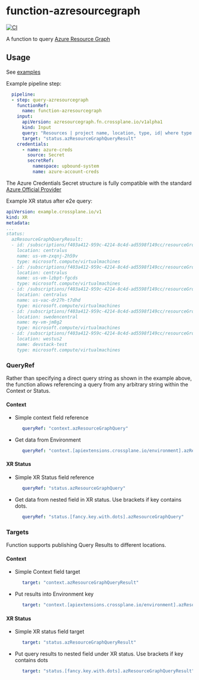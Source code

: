 # function-azresourcegraph
[![CI](https://github.com/UpboundCare//function-azresourcegraph/actions/workflows/ci.yml/badge.svg)](https://github.com/UpboundCare/function-azresourcegraph/actions/workflows/ci.yml)

A function to query [Azure Resource Graph][azresourcegraph]

## Usage

See [examples][examples]

Example pipeline step:

```yaml
  pipeline:
  - step: query-azresourcegraph
    functionRef:
      name: function-azresourcegraph
    input:
      apiVersion: azresourcegraph.fn.crossplane.io/v1alpha1
      kind: Input
      query: "Resources | project name, location, type, id| where type =~ 'Microsoft.Compute/virtualMachines' | order by name desc"
      target: "status.azResourceGraphQueryResult"
    credentials:
      - name: azure-creds
        source: Secret
        secretRef:
          namespace: upbound-system
          name: azure-account-creds
```

The Azure Credentials Secret structure is fully compatible with the standard
[Azure Official Provider][azop]

Example XR status after e2e query:

```yaml
apiVersion: example.crossplane.io/v1
kind: XR
metadata:
...
status:
  azResourceGraphQueryResult:
  - id: /subscriptions/f403a412-959c-4214-8c4d-ad5598f149cc/resourceGroups/us-vm-zxqnj-s2jdb/providers/Microsoft.Compute/virtualMachines/us-vm-zxqnj-2h59v
    location: centralus
    name: us-vm-zxqnj-2h59v
    type: microsoft.compute/virtualmachines
  - id: /subscriptions/f403a412-959c-4214-8c4d-ad5598f149cc/resourceGroups/us-vm-lzbpt-tdv2h/providers/Microsoft.Compute/virtualMachines/us-vm-lzbpt-fgcds
    location: centralus
    name: us-vm-lzbpt-fgcds
    type: microsoft.compute/virtualmachines
  - id: /subscriptions/f403a412-959c-4214-8c4d-ad5598f149cc/resourceGroups/us-vac-dr27h-ttsq5/providers/Microsoft.Compute/virtualMachines/us-vac-dr27h-t7dhd
    location: centralus
    name: us-vac-dr27h-t7dhd
    type: microsoft.compute/virtualmachines
  - id: /subscriptions/f403a412-959c-4214-8c4d-ad5598f149cc/resourceGroups/my-vm-mm59z/providers/Microsoft.Compute/virtualMachines/my-vm-jm8g2
    location: swedencentral
    name: my-vm-jm8g2
    type: microsoft.compute/virtualmachines
  - id: /subscriptions/f403a412-959c-4214-8c4d-ad5598f149cc/resourceGroups/javid-labs/providers/Microsoft.Compute/virtualMachines/devstack-test
    location: westus2
    name: devstack-test
    type: microsoft.compute/virtualmachines
```

### QueryRef

Rather than specifying a direct query string as shown in the example above,
the function allows referencing a query from any arbitrary string within the Context or Status.

#### Context

* Simple context field reference
```yaml
      queryRef: "context.azResourceGraphQuery"
```

* Get data from Environment
```yaml
      queryRef: "context.[apiextensions.crossplane.io/environment].azResourceGraphQuery"
```

#### XR Status

* Simple XR Status field reference
```yaml
      queryRef: "status.azResourceGraphQuery"
```

* Get data from nested field in XR status. Use brackets if key contains dots.
```yaml
      queryRef: "status.[fancy.key.with.dots].azResourceGraphQuery"
```

### Targets

Function supports publishing Query Results to different locations.

#### Context

* Simple Context field target
```yaml
      target: "context.azResourceGraphQueryResult"
```

* Put results into Environment key
```yaml
      target: "context.[apiextensions.crossplane.io/environment].azResourceGraphQuery"
```

#### XR Status

* Simple XR status field target
```yaml
      target: "status.azResourceGraphQueryResult"
```

* Put query results to nested field under XR status. Use brackets if key contains dots
```yaml
      target: "status.[fancy.key.with.dots].azResourceGraphQueryResult"
```


[azresourcegraph]: https://learn.microsoft.com/en-us/azure/governance/resource-graph/
[azop]: https://marketplace.upbound.io/providers/upbound/provider-family-azure/latest
[examples]: ./example
